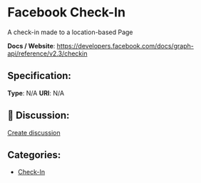# Facebook Check-In


A check-in made to a location-based Page

**Docs / Website**: https://developers.facebook.com/docs/graph-api/reference/v2.3/checkin

## Specification:
**Type**:  N/A 
**URI**:  N/A 

## 💬 Discussion:
[Create discussion](link)

## Categories:
- [Check-In](https://github.com/apis-list/apis-list#check-in)





